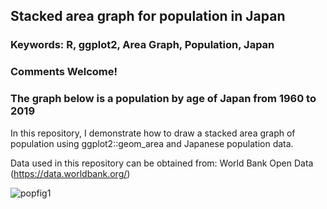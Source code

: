 ## Stacked area graph for population in Japan

### **Keywords: R, ggplot2, Area Graph, Population, Japan**
### Comments Welcome!
### The graph below is a population by age of Japan from 1960 to 2019

In this repository, I demonstrate how to draw a stacked area graph of population using ggplot2::geom_area and Japanese population data.

Data used in this repository can be obtained from: World Bank Open Data (https://data.worldbank.org/)


![popfig1](https://user-images.githubusercontent.com/37149906/111911730-123d1b00-8aaa-11eb-886d-960660ea6af2.png)
